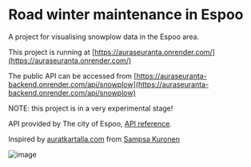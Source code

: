 # Road winter maintenance in Espoo

A project for visualising snowplow data in the Espoo area. 

This project is running at [https://auraseuranta.onrender.com/](https://auraseuranta.onrender.com/)

The public API can be accessed from [https://auraseuranta-backend.onrender.com/api/snowplow](https://auraseuranta-backend.onrender.com/api/snowplow)

NOTE: this project is in a very experimental stage! 

API provided by The city of Espoo, [API reference](https://kartat.espoo.fi/avoindata/#WFS).

Inspired by [auratkartalla.com](https://auratkartalla.com/) from [Sampsa Kuronen](https://github.com/sampsakuronen)

![image](https://github.com/Atte-Oksanen/teiden_talvikunnossapito/assets/97843376/f5163f29-3278-451b-a56c-a7043ba94963)
